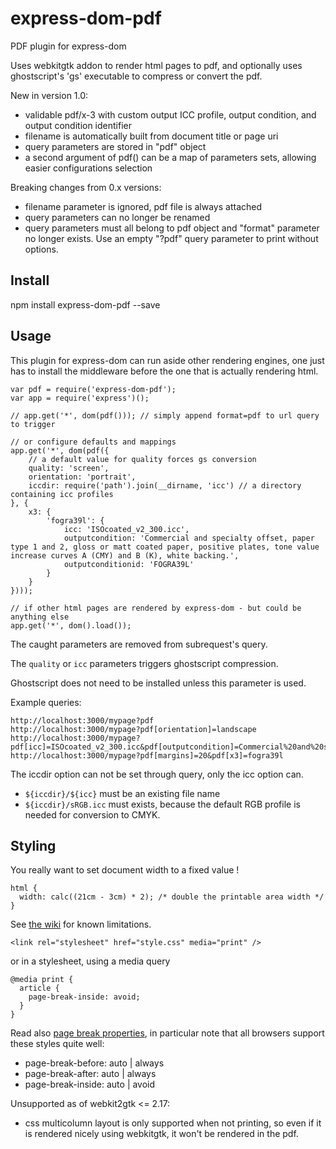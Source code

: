 # express-dom-pdf

PDF plugin for express-dom

Uses webkitgtk addon to render html pages to pdf, and optionally uses
ghostscript's 'gs' executable to compress or convert the pdf.

New in version 1.0:
- validable pdf/x-3 with custom output ICC profile, output condition, and
  output condition identifier
- filename is automatically built from document title or page uri
- query parameters are stored in "pdf" object
- a second argument of pdf() can be a map of parameters sets,
  allowing easier configurations selection

Breaking changes from 0.x versions:
- filename parameter is ignored, pdf file is always attached
- query parameters can no longer be renamed
- query parameters must all belong to pdf object and "format" parameter no
  longer exists. Use an empty "?pdf" query parameter to print without options.


Install
-------

npm install express-dom-pdf --save


Usage
-----

This plugin for express-dom can run aside other rendering engines, one just has
to install the middleware before the one that is actually rendering html.

```
var pdf = require('express-dom-pdf');
var app = require('express')();

// app.get('*', dom(pdf())); // simply append format=pdf to url query to trigger

// or configure defaults and mappings
app.get('*', dom(pdf({
	// a default value for quality forces gs conversion
	quality: 'screen',
	orientation: 'portrait',
	iccdir: require('path').join(__dirname, 'icc') // a directory containing icc profiles
}, {
	x3: {
		'fogra39l': {
			icc: 'ISOcoated_v2_300.icc',
			outputcondition: 'Commercial and specialty offset, paper type 1 and 2, gloss or matt coated paper, positive plates, tone value increase curves A (CMY) and B (K), white backing.',
			outputconditionid: 'FOGRA39L'
		}
	}
})));

// if other html pages are rendered by express-dom - but could be anything else
app.get('*', dom().load());
```

The caught parameters are removed from subrequest's query.

The `quality` or `icc` parameters triggers ghostscript compression.

Ghostscript does not need to be installed unless this parameter is used.

Example queries:
```
http://localhost:3000/mypage?pdf
http://localhost:3000/mypage?pdf[orientation]=landscape
http://localhost:3000/mypage?pdf[icc]=ISOcoated_v2_300.icc&pdf[outputcondition]=Commercial%20and%20specialty%20offset&pdf[outputconditionid]=FOGRA39L
http://localhost:3000/mypage?pdf[margins]=20&pdf[x3]=fogra39l
```

The iccdir option can not be set through query, only the icc option can.
- `${iccdir}/${icc}` must be an existing file name
- `${iccdir}/sRGB.icc` must exists, because the default RGB profile is needed for conversion to CMYK.


Styling
-------

You really want to set document width to a fixed value !

```
html {
  width: calc((21cm - 3cm) * 2); /* double the printable area width */
}
```

See [the wiki](https://github.com/kapouer/express-dom-pdf/wiki) for known limitations.

```
<link rel="stylesheet" href="style.css" media="print" />
```

or in a stylesheet, using a media query

```
@media print {
  article {
    page-break-inside: avoid;
  }
}
```

Read also [page break properties](http://caniuse.com/#feat=css-page-break),
in particular note that all browsers support these styles quite well:
* page-break-before: auto | always
* page-break-after: auto | always
* page-break-inside: auto | avoid

Unsupported as of webkit2gtk <= 2.17:
- css multicolumn layout is only supported when not printing, so even if it is
  rendered nicely using webkitgtk, it won't be rendered in the pdf.


